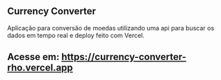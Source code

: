 ## Currency Converter

Aplicação para conversão de moedas utilizando uma api para buscar os dados em tempo real e deploy feito com Vercel.

## Acesse em: https://currency-converter-rho.vercel.app
